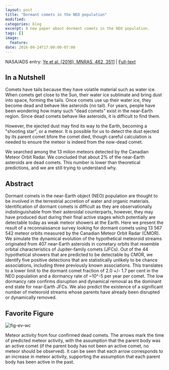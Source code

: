 ```yaml
---
layout: post
title: "Dormant comets in the NEO population"
modified:
categories: blog
excerpt: A new paper about dormant comets in the NEO population.
tags: []
image:
  feature:
date: 2016-09-24T17:00:00-07:00
---
```


NASA/ADS entry: [Ye et al. (2016), MNRAS, 462, 3511](http://adsabs.harvard.edu/abs/2016MNRAS.462.3511Y) | [Full-text](http://astro.caltech.edu/~qye/paper/MNRAS-2016-Ye-3511-27.pdf)

## In a Nutshell

Comets have tails because they have volatile material such as water ice. When comets get close to the Sun, their water ice sublimate and bring dust into space, forming the tails. Once comets use up their water ice, they become dead and behave like asteroids (no tail). For years, people have been wondering how many such "dead comets" exist in the near-Earth region. Since dead comets behave like asteroids, it is difficult to find them.

However, the ejected dust may find its way to the Earth, becoming a "shooting star", or a meteor. It is possible for us to detect the dust ejected by its parent comet bfore the comet died, though careful calculation is needed to ensure the meteor is indeed from the now-dead comet.

We searched among the 13 milion meteors detected by the Canadian Meteor Orbit Radar. We concluded that about 2% of the near-Earth asteroids are dead comets. This number is lower than theoretical predictions, and we are still trying to understand why.

## Abstract

Dormant comets in the near-Earth object (NEO) population are thought to be involved in the terrestrial accretion of water and organic materials. Identification of dormant comets is difficult as they are observationally indistinguishable from their asteroidal counterparts, however, they may have produced dust during their final active stages which potentially are detectable today as weak meteor showers at the Earth. Here we present the result of a reconnaissance survey looking for dormant comets using 13 567 542 meteor orbits measured by the Canadian Meteor Orbit Radar (CMOR). We simulate the dynamical evolution of the hypothetical meteoroid streams originated from 407 near-Earth asteroids in cometary orbits that resemble orbital characteristics of Jupiter-family comets (JFCs). Out of the 44 hypothetical showers that are predicted to be detectable by CMOR, we identify five positive detections that are statistically unlikely to be chance associations, including three previously known associations. This translates to a lower limit to the dormant comet fraction of 2.0 +/- 1.7 per cent in the NEO population and a dormancy rate of ~10^-5 per year per comet. The low dormancy rate confirms disruption and dynamical removal as the dominant end state for near-Earth JFCs. We also predict the existence of a significant number of meteoroid streams whose parents have already been disrupted or dynamically removed. 

## Favorite Figure

![fig-ev-wc](https://cloud.githubusercontent.com/assets/5271245/18812071/85a99220-827c-11e6-9d05-86d1e20c9819.jpg)

Meteor activity from four confirmed dead comets. The arrows mark the time of predicted meteor activity, with the assumption that the parent body was an active comet (if the parent body has not been an active comet, no meteor should be observed). It can be seen that each arrow corresponds to an increase in meteor activity, supporting the assumption that each parent body has been active in the past.

